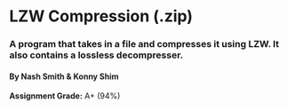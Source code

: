 # LZW Compression (.zip)
### A program that takes in a file and compresses it using LZW. It also contains a lossless decompresser.
#### By Nash Smith & Konny Shim

**Assignment Grade:** A+ (94%)
